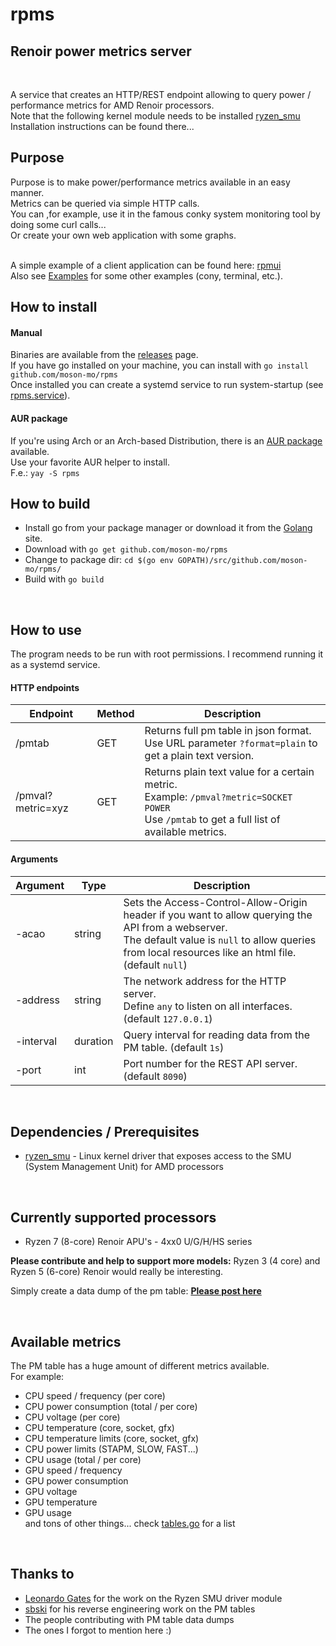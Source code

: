 # rpms
## Renoir power metrics server
</br>

A service that creates an HTTP/REST endpoint allowing to query power / performance metrics for AMD Renoir processors.
</br>
Note that the following kernel module needs to be installed [ryzen_smu](https://gitlab.com/leogx9r/ryzen_smu/)
Installation instructions can be found there...
</br>

## Purpose

Purpose is to make power/performance metrics available in an easy manner.</br>
Metrics can be queried via simple HTTP calls.</br>
You can ,for example, use it in the famous conky system monitoring tool by doing some curl calls...</br>
Or create your own web application with some graphs.</br></br>

A simple example of a client application can be found here: [rpmui](https://github.com/moson-mo/rpmui)</br>
Also see [Examples](https://github.com/moson-mo/rpms/blob/main/EXAMPLES.md) for some other examples (cony, terminal, etc.).

## How to install

#### Manual

Binaries are available from the [releases](https://github.com/moson-mo/rpms/releases) page.</br>
If you have go installed on your machine, you can install with `go install github.com/moson-mo/rpms`</br>
Once installed you can create a systemd service to run system-startup (see [rpms.service](https://github.com/moson-mo/rpms/blob/main/assets/rpms.service)).</br>

#### AUR package

If you're using Arch or an Arch-based Distribution, there is an [AUR package](https://aur.archlinux.org/packages/rpms/) available.</br>
Use your favorite AUR helper to install.</br>
F.e.: `yay -S rpms`
</br>

## How to build

* Install go from your package manager or download it from the [Golang](https://golang.org/dl/) site.
* Download with `go get github.com/moson-mo/rpms`
* Change to package dir: `cd $(go env GOPATH)/src/github.com/moson-mo/rpms/`
* Build with `go build`
</br>

## How to use

The program needs to be run with root permissions. I recommend running it as a systemd service.

#### HTTP endpoints

Endpoint | Method | Description
--- | --- | ---
/pmtab|GET|Returns full pm table in json format.</br>Use URL parameter `?format=plain` to get a plain text version.
/pmval?metric=xyz|GET|Returns plain text value for a certain metric.</br>Example: `/pmval?metric=SOCKET POWER`</br>Use `/pmtab` to get a full list of available metrics.

#### Arguments

Argument | Type | Description
--- | --- | ---
-acao|string|Sets the Access-Control-Allow-Origin header if you want to allow querying the API from a webserver.</br>The default value is `null` to allow queries from local resources like an html file. (default `null`)
-address|string|The network address for the HTTP server.</br>Define `any` to listen on all interfaces. (default `127.0.0.1`)
-interval|duration|Query interval for reading data from the PM table. (default `1s`)
-port|int|Port number for the REST API server. (default `8090`)
</br>

## Dependencies / Prerequisites

* [ryzen_smu](https://gitlab.com/leogx9r/ryzen_smu/) - Linux kernel driver that exposes access to the SMU (System Management Unit) for AMD processors
</br>

## Currently supported processors

* Ryzen 7 (8-core) Renoir APU's - 4xx0 U/G/H/HS series

<b>Please contribute and help to support more models:</b>
Ryzen 3 (4 core) and Ryzen 5 (6-core) Renoir would really be interesting.



Simply create a data dump of the pm table: <b>[Please post here](https://gitlab.com/leogx9r/ryzen_smu/-/issues/1)</b>

</br>

## Available metrics

The PM table has a huge amount of different metrics available.</br>
For example:

* CPU speed / frequency (per core)
* CPU power consumption (total / per core)
* CPU voltage (per core)
* CPU temperature (core, socket, gfx)
* CPU temperature limits (core, socket, gfx)
* CPU power limits (STAPM, SLOW, FAST...)
* CPU usage (total / per core)
* GPU speed / frequency
* GPU power consumption
* GPU voltage
* GPU temperature
* GPU usage</br>
and tons of other things... check [tables.go](https://github.com/moson-mo/rpms/blob/main/tables.go) for a list
</br>

## Thanks to

* [Leonardo Gates](https://gitlab.com/leogx9r/) for the work on the Ryzen SMU driver module
* [sbski](https://github.com/sbski) for his reverse engineering work on the PM tables
* The people contributing with PM table data dumps
* The ones I forgot to mention here :)
</br>